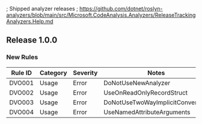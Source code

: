 ﻿; Shipped analyzer releases
; https://github.com/dotnet/roslyn-analyzers/blob/main/src/Microsoft.CodeAnalysis.Analyzers/ReleaseTrackingAnalyzers.Help.md

## Release 1.0.0

### New Rules
Rule ID | Category | Severity | Notes
--------|----------|----------|-------
DVO001 | Usage | Error    | DoNotUseNewAnalyzer
DVO002 | Usage | Error    | UseOnReadOnlyRecordStruct
DVO003 | Usage | Error    | DoNotUseTwoWayImplicitConversion
DVO004 | Usage | Error    | UseNamedAttributeArguments
